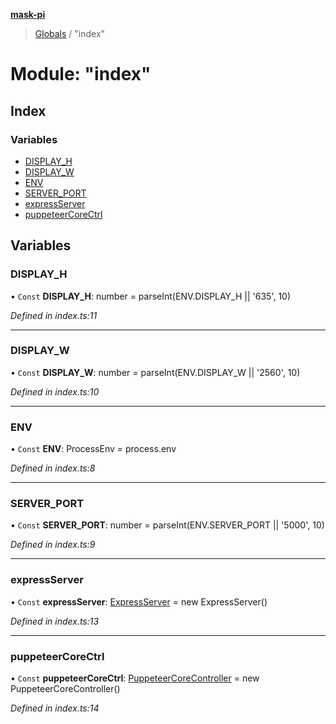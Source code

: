 **[mask-pi](../README.md)**

> [Globals](../globals.md) / "index"

# Module: "index"

## Index

### Variables

* [DISPLAY\_H](_index_.md#display_h)
* [DISPLAY\_W](_index_.md#display_w)
* [ENV](_index_.md#env)
* [SERVER\_PORT](_index_.md#server_port)
* [expressServer](_index_.md#expressserver)
* [puppeteerCoreCtrl](_index_.md#puppeteercorectrl)

## Variables

### DISPLAY\_H

• `Const` **DISPLAY\_H**: number = parseInt(ENV.DISPLAY\_H \|\| '635', 10)

*Defined in index.ts:11*

___

### DISPLAY\_W

• `Const` **DISPLAY\_W**: number = parseInt(ENV.DISPLAY\_W \|\| '2560', 10)

*Defined in index.ts:10*

___

### ENV

• `Const` **ENV**: ProcessEnv = process.env

*Defined in index.ts:8*

___

### SERVER\_PORT

• `Const` **SERVER\_PORT**: number = parseInt(ENV.SERVER\_PORT \|\| '5000', 10)

*Defined in index.ts:9*

___

### expressServer

• `Const` **expressServer**: [ExpressServer](../classes/_lib_express_controller_.expressserver.md) = new ExpressServer()

*Defined in index.ts:13*

___

### puppeteerCoreCtrl

• `Const` **puppeteerCoreCtrl**: [PuppeteerCoreController](../classes/_lib_puppeteer_core_controller_.puppeteercorecontroller.md) = new PuppeteerCoreController()

*Defined in index.ts:14*
